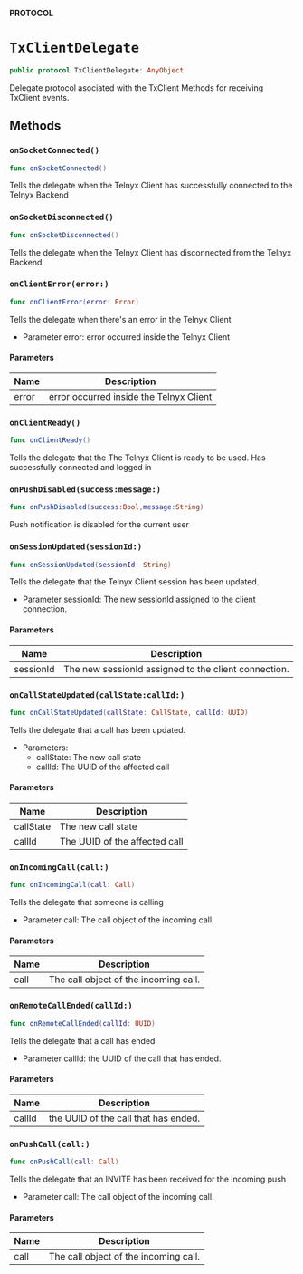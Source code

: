 **PROTOCOL**

# `TxClientDelegate`

```swift
public protocol TxClientDelegate: AnyObject
```

Delegate protocol asociated with the TxClient
Methods for receiving TxClient events.

## Methods
### `onSocketConnected()`

```swift
func onSocketConnected()
```

Tells the delegate when the Telnyx Client has successfully connected to the Telnyx Backend

### `onSocketDisconnected()`

```swift
func onSocketDisconnected()
```

Tells the delegate when the Telnyx Client has disconnected from the Telnyx Backend

### `onClientError(error:)`

```swift
func onClientError(error: Error)
```

Tells the delegate when there's an error in the Telnyx Client
- Parameter error: error occurred inside the Telnyx Client

#### Parameters

| Name | Description |
| ---- | ----------- |
| error | error occurred inside the Telnyx Client |

### `onClientReady()`

```swift
func onClientReady()
```

Tells the delegate that the The Telnyx Client is ready to be used.
Has successfully connected and logged in

### `onPushDisabled(success:message:)`

```swift
func onPushDisabled(success:Bool,message:String)
```

Push notification is disabled for the current user

### `onSessionUpdated(sessionId:)`

```swift
func onSessionUpdated(sessionId: String)
```

Tells the delegate that the Telnyx Client session has been updated.
- Parameter sessionId: The new sessionId assigned to the client connection.

#### Parameters

| Name | Description |
| ---- | ----------- |
| sessionId | The new sessionId assigned to the client connection. |

### `onCallStateUpdated(callState:callId:)`

```swift
func onCallStateUpdated(callState: CallState, callId: UUID)
```

Tells the delegate that a call has been updated.
- Parameters:
  - callState: The new call state
  - callId: The UUID of the affected call

#### Parameters

| Name | Description |
| ---- | ----------- |
| callState | The new call state |
| callId | The UUID of the affected call |

### `onIncomingCall(call:)`

```swift
func onIncomingCall(call: Call)
```

Tells the delegate that someone is calling
- Parameter call: The call object of the incoming call.

#### Parameters

| Name | Description |
| ---- | ----------- |
| call | The call object of the incoming call. |

### `onRemoteCallEnded(callId:)`

```swift
func onRemoteCallEnded(callId: UUID)
```

Tells the delegate that a call has ended
- Parameter callId: the UUID of the call that has ended.

#### Parameters

| Name | Description |
| ---- | ----------- |
| callId | the UUID of the call that has ended. |

### `onPushCall(call:)`

```swift
func onPushCall(call: Call)
```

Tells the delegate that an INVITE has been received for the incoming push
- Parameter call: The call object of the incoming call.

#### Parameters

| Name | Description |
| ---- | ----------- |
| call | The call object of the incoming call. |